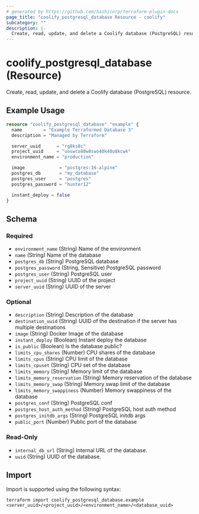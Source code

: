 ```yaml
---
# generated by https://github.com/hashicorp/terraform-plugin-docs
page_title: "coolify_postgresql_database Resource - coolify"
subcategory: ""
description: |-
  Create, read, update, and delete a Coolify database (PostgreSQL) resource.
---
```


# coolify_postgresql_database (Resource)

Create, read, update, and delete a Coolify database (PostgreSQL) resource.

## Example Usage

```terraform
resource "coolify_postgresql_database" "example" {
  name        = "Example Terraformed Database 3"
  description = "Managed by Terraform"

  server_uuid      = "rg8ks8c"
  project_uuid     = "uoswco88w8swo40k48o8kcwk"
  environment_name = "production"

  image             = "postgres:16-alpine"
  postgres_db       = "my_database"
  postgres_user     = "postgres"
  postgres_password = "hunter12"

  instant_deploy = false
}
```

<!-- schema generated by tfplugindocs -->
## Schema

### Required

- `environment_name` (String) Name of the environment
- `name` (String) Name of the database
- `postgres_db` (String) PostgreSQL database
- `postgres_password` (String, Sensitive) PostgreSQL password
- `postgres_user` (String) PostgreSQL user
- `project_uuid` (String) UUID of the project
- `server_uuid` (String) UUID of the server

### Optional

- `description` (String) Description of the database
- `destination_uuid` (String) UUID of the destination if the server has multiple destinations
- `image` (String) Docker Image of the database
- `instant_deploy` (Boolean) Instant deploy the database
- `is_public` (Boolean) Is the database public?
- `limits_cpu_shares` (Number) CPU shares of the database
- `limits_cpus` (String) CPU limit of the database
- `limits_cpuset` (String) CPU set of the database
- `limits_memory` (String) Memory limit of the database
- `limits_memory_reservation` (String) Memory reservation of the database
- `limits_memory_swap` (String) Memory swap limit of the database
- `limits_memory_swappiness` (Number) Memory swappiness of the database
- `postgres_conf` (String) PostgreSQL conf
- `postgres_host_auth_method` (String) PostgreSQL host auth method
- `postgres_initdb_args` (String) PostgreSQL initdb args
- `public_port` (Number) Public port of the database

### Read-Only

- `internal_db_url` (String) Internal URL of the database.
- `uuid` (String) UUID of the database.

## Import

Import is supported using the following syntax:

```shell
terraform import coolify_postgresql_database.example <server_uuid>/<project_uuid>/<environment_name>/<database_uuid>
```
